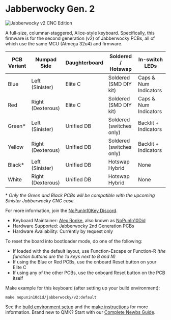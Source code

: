 # Jabberwocky Gen. 2

![Jabberwocky v2 CNC Edition](https://i.imgur.com/xfpl9H2h.jpg)

A full-size, columnar-staggered, Alice-style keyboard. Specifically, this firmware is for the second generation (v2) of Jabberwocky PCBs, all of which use the same MCU (Atmega 32u4) and firmware.

| PCB Variant   | Numpad Side       | Daughterboard | Soldered / Hotswap        | In-switch LEDs        |
| ------------- | ----------------- | ------------- | ------------------------- | --------------------- |
| Blue          | Left (Sinister)   | Elite C       | Soldered (SMD DIY kit)    | Caps & Num Indicators |
| Red           | Right (Dexterous) | Elite C       | Soldered (SMD DIY kit)    | Caps & Num Indicators |
| Green\*       | Left (Sinister)   | Unified DB    | Soldered (switches only)  | Backlit + Indicators  |
| Yellow        | Right (Dexterous) | Unified DB    | Soldered (switches only)  | Backlit + Indicators  |
| Black\*       | Left (Sinister)   | Unified DB    | Hotswap Hybrid            | None                  |
| White         | Right (Dexterous) | Unified DB    | Hotswap Hybrid            | None                  |

\* *Only the Green and Black PCBs will be compatible with the upcoming Sinister Jabberwocky CNC case.*


For more information, join the [NoPunIn10Key Discord](https://discord.gg/sku2Y6w).

- Keyboard Maintainer: [Alex Ronke](https://nopunin10did.com/), also known as [NoPunIn10Did](https://github.com/NoPunIn10Did)
- Hardware Supported: Jabberwocky 2nd Generation PCBs
- Hardware Availability: Currently by request only

To reset the board into bootloader mode, do one of the following:

- If loaded with the default layout, use Function-Escape or Function-R *(the function buttons are the 1u keys next to B and N)*
- If using the Blue or Red PCBs, use the onboard Reset button on your Elite C
- If using any of the other PCBs, use the onboard Reset button on the PCB itself

Make example for this keyboard (after setting up your build environment):

    make nopunin10did/jabberwocky/v2:default

See the [build environment setup](https://docs.qmk.fm/#/getting_started_build_tools) and the [make instructions](https://docs.qmk.fm/#/getting_started_make_guide) for more information. Brand new to QMK? Start with our [Complete Newbs Guide](https://docs.qmk.fm/#/newbs). 
